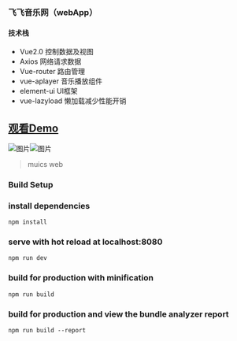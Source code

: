 ### 飞飞音乐网（webApp）

#### 技术栈
* Vue2.0  控制数据及视图
* Axios   网络请求数据
* Vue-router  路由管理
* vue-aplayer  音乐播放组件
* element-ui   UI框架
* vue-lazyload  懒加载减少性能开销


[观看Demo](http://feifei.ink)
---

![图片](http://i1.bvimg.com/677841/164a76bd90932c67.png)![图片](http://i1.bvimg.com/677841/43a83b7b21103ad3.png)


> muics web

### Build Setup


### install dependencies
```
npm install
```



### serve with hot reload at localhost:8080
```
npm run dev
```

### build for production with minification
```
npm run build
```

### build for production and view the bundle analyzer report
```
npm run build --report
```
